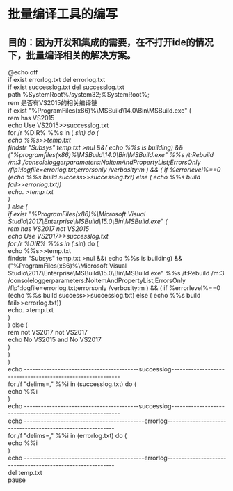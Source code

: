 # 批量编译工具的编写
## 目的：因为开发和集成的需要，在不打开ide的情况下，批量编译相关的解决方案。
@echo off <br/>
if exist errorlog.txt del errorlog.txt<br/>
if exist successlog.txt del successlog.txt<br/>
path %SystemRoot%/system32;%SystemRoot%;<br/>
rem 是否有VS2015的相关编译链<br/>
if exist "%ProgramFiles(x86)%\MSBuild\14.0\Bin\MSBuild.exe" (<br/>
	rem has VS2015<br/>
	echo Use VS2015>>successlog.txt<br/>
	for /r %DIR% %%s in (*.sln) do (<br/>
		echo %%s>>temp.txt<br/>
		findstr "Subsys" temp.txt >nul &&( echo %%s is building) && ("%programfiles(x86)%\MSBuild\14.0\Bin\MSBuild.exe" %%s /t:Rebuild /m:3 /consoleloggerparameters:NoItemAndPropertyList;ErrorsOnly /flp1:logfile=errorlog.txt;errorsonly  /verbosity:m ) && ( if %errorlevel%==0 (echo %%s build success>>successlog.txt) else ( echo %%s build fail>>errorlog.txt))<br/>
		echo. >temp.txt<br/>
	) <br/>
) else (<br/>
	if exist "%ProgramFiles(x86)%\Microsoft Visual Studio\2017\Enterprise\MSBuild\15.0\Bin\MSBuild.exe" (<br/>
		rem has VS2017 not VS2015<br/>
		echo Use VS2017>>successlog.txt<br/>
		for /r %DIR% %%s in (*.sln) do (<br/>
			echo %%s>>temp.txt<br/>
			findstr "Subsys" temp.txt >nul &&( echo %%s is building) && ("%ProgramFiles(x86)%\Microsoft Visual Studio\2017\Enterprise\MSBuild\15.0\Bin\MSBuild.exe" %%s /t:Rebuild /m:3 /consoleloggerparameters:NoItemAndPropertyList;ErrorsOnly /flp1:logfile=errorlog.txt;errorsonly  /verbosity:m ) && ( if %errorlevel%==0 (echo %%s build success>>successlog.txt) else ( echo %%s build fail>>errorlog.txt))<br/>
			echo. >temp.txt<br/>
		)<br/>
	) else (<br/>
		rem not VS2017 not VS2017<br/>
		echo No VS2015 and No VS2017<br/>
	)<br/>
  )<br/>
)<br/>
echo -----------------------------------------successlog-----------------------------------------------------------<br/>
for /f "delims=," %%i in (successlog.txt) do (<br/>
	echo %%i<br/>
)<br/>
echo -----------------------------------------successlog-----------------------------------------------------------<br/>
echo -------------------------------------------errorlog-----------------------------------------------------------<br/>
for /f "delims=," %%i in (errorlog.txt) do (<br/>
	echo %%i<br/>
)<br/>
echo -------------------------------------------errorlog-----------------------------------------------------------<br/>
del temp.txt<br/>
pause<br/>